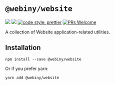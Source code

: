 # `@webiny/website`

[![](https://img.shields.io/npm/dw/@webiny/website.svg)](https://www.npmjs.com/package/@webiny/website)
[![](https://img.shields.io/npm/v/@webiny/website.svg)](https://www.npmjs.com/package/@webiny/website)
[![code style: prettier](https://img.shields.io/badge/code_style-prettier-ff69b4.svg?style=flat-square)](https://github.com/prettier/prettier)
[![PRs Welcome](https://img.shields.io/badge/PRs-welcome-brightgreen.svg?style=flat-square)](http://makeapullrequest.com)

A collection of Website application-related utilities.

## Installation

```
npm install --save @webiny/website
```

Or if you prefer yarn:

```
yarn add @webiny/website
```
